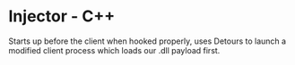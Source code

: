 # Injector - C++

Starts up before the client when hooked properly, uses Detours to launch a modified client process which loads our .dll payload first.